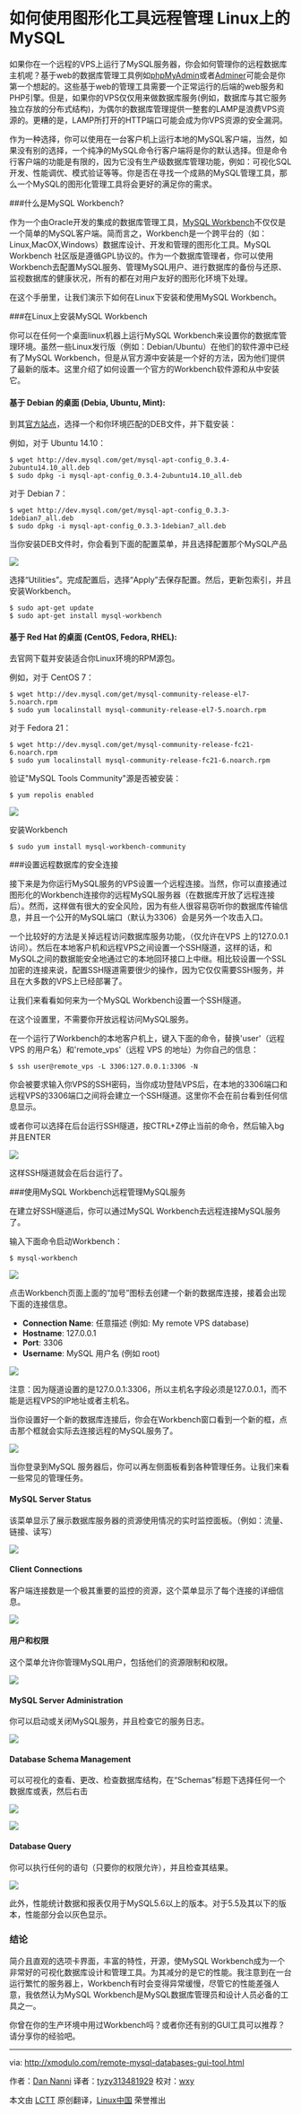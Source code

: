 如何使用图形化工具远程管理 Linux上的MySQL
================================================================================
如果你在一个远程的VPS上运行了MySQL服务器，你会如何管理你的远程数据库主机呢？基于web的数据库管理工具例如[phpMyAdmin][2]或者[Adminer][3]可能会是你第一个想起的。这些基于web的管理工具需要一个正常运行的后端的web服务和PHP引擎。但是，如果你的VPS仅仅用来做数据库服务(例如，数据库与其它服务独立存放的分布式结构)，为偶尔的数据库管理提供一整套的LAMP是浪费VPS资源的。更糟的是，LAMP所打开的HTTP端口可能会成为你VPS资源的安全漏洞。

作为一种选择，你可以使用在一台客户机上运行本地的MySQL客户端，当然，如果没有别的选择，一个纯净的MySQL命令行客户端将是你的默认选择。但是命令行客户端的功能是有限的，因为它没有生产级数据库管理功能，例如：可视化SQL开发、性能调优、模式验证等等。你是否在寻找一个成熟的MySQL管理工具，那么一个MySQL的图形化管理工具将会更好的满足你的需求。

###什么是MySQL Workbench? 

作为一个由Oracle开发的集成的数据库管理工具，[MySQL Workbench][4]不仅仅是一个简单的MySQL客户端。简而言之，Workbench是一个跨平台的（如：Linux,MacOX,Windows）数据库设计、开发和管理的图形化工具。MySQL Workbench 社区版是遵循GPL协议的。作为一个数据库管理者，你可以使用Workbench去配置MySQL服务、管理MySQL用户、进行数据库的备份与还原、监视数据库的健康状况，所有的都在对用户友好的图形化环境下处理。

在这个手册里，让我们演示下如何在Linux下安装和使用MySQL Workbench。

###在Linux上安装MySQL Workbench 

你可以在任何一个桌面linux机器上运行MySQL Workbench来设置你的数据库管理环境。虽然一些Linux发行版（例如：Debian/Ubuntu）在他们的软件源中已经有了MySQL Workbench，但是从官方源中安装是一个好的方法，因为他们提供了最新的版本。这里介绍了如何设置一个官方的Workbench软件源和从中安装它。

#### 基于 Debian 的桌面 (Debia, Ubuntu, Mint): ####

到其[官方站点][5]，选择一个和你环境匹配的DEB文件，并下载安装：

例如，对于 Ubuntu 14.10：

    $ wget http://dev.mysql.com/get/mysql-apt-config_0.3.4-2ubuntu14.10_all.deb
    $ sudo dpkg -i mysql-apt-config_0.3.4-2ubuntu14.10_all.deb

对于 Debian 7：

    $ wget http://dev.mysql.com/get/mysql-apt-config_0.3.3-1debian7_all.deb
    $ sudo dpkg -i mysql-apt-config_0.3.3-1debian7_all.deb

当你安装DEB文件时，你会看到下面的配置菜单，并且选择配置那个MySQL产品

![](https://farm8.staticflickr.com/7702/16928715218_b1fcbcdbf3_c.jpg)

选择“Utilities”。完成配置后，选择“Apply”去保存配置。然后，更新包索引，并且安装Workbench。

    $ sudo apt-get update
    $ sudo apt-get install mysql-workbench 

#### 基于 Red Hat 的桌面 (CentOS, Fedora, RHEL): ####

去官网下载并安装适合你Linux环境的RPM源包。

例如，对于 CentOS 7：

    $ wget http://dev.mysql.com/get/mysql-community-release-el7-5.noarch.rpm
    $ sudo yum localinstall mysql-community-release-el7-5.noarch.rpm

对于 Fedora 21：

    $ wget http://dev.mysql.com/get/mysql-community-release-fc21-6.noarch.rpm
    $ sudo yum localinstall mysql-community-release-fc21-6.noarch.rpm

验证"MySQL Tools Community"源是否被安装：

    $ yum repolis enabled 

![](https://farm9.staticflickr.com/8826/16494069254_15458ace52_c.jpg)

安装Workbench

    $ sudo yum install mysql-workbench-community 

###设置远程数据库的安全连接

接下来是为你运行MySQL服务的VPS设置一个远程连接。当然，你可以直接通过图形化的Workbench连接你的远程MySQL服务器（在数据库开放了远程连接后）。然而，这样做有很大的安全风险，因为有些人很容易窃听你的数据库传输信息，并且一个公开的MySQL端口（默认为3306）会是另外一个攻击入口。

一个比较好的方法是关掉远程访问数据库服务功能，（仅允许在VPS 上的127.0.0.1访问）。然后在本地客户机和远程VPS之间设置一个SSH隧道，这样的话，和MySQL之间的数据能安全地通过它的本地回环接口上中继。相比较设置一个SSL加密的连接来说，配置SSH隧道需要很少的操作，因为它仅仅需要SSH服务，并且在大多数的VPS上已经部署了。

让我们来看看如何来为一个MySQL Workbench设置一个SSH隧道。

在这个设置里，不需要你开放远程访问MySQL服务。

在一个运行了Workbench的本地客户机上，键入下面的命令，替换'user'（远程 VPS 的用户名）和'remote_vps'（远程 VPS 的地址）为你自己的信息：

    $ ssh user@remote_vps -L 3306:127.0.0.1:3306 -N

你会被要求输入你VPS的SSH密码，当你成功登陆VPS后，在本地的3306端口和远程VPS的3306端口之间将会建立一个SSH隧道。这里你不会在前台看到任何信息显示。

或者你可以选择在后台运行SSH隧道，按CTRL+Z停止当前的命令，然后输入bg并且ENTER

![](https://farm8.staticflickr.com/7714/16928715438_bf0db49b3b_c.jpg)

这样SSH隧道就会在后台运行了。

###使用MySQL Workbench远程管理MySQL服务

在建立好SSH隧道后，你可以通过MySQL Workbench去远程连接MySQL服务了。

输入下面命令启动Workbench：

    $ mysql-workbench 

![](https://farm9.staticflickr.com/8768/16494069294_0fce571ddb_c.jpg)

点击Workbench页面上面的“加号”图标去创建一个新的数据库连接，接着会出现下面的连接信息。

- **Connection Name**: 任意描述 (例如: My remote VPS database)
- **Hostname**: 127.0.0.1
- **Port**: 3306
- **Username**: MySQL 用户名 (例如 root) 

![](https://farm8.staticflickr.com/7727/16928715288_d9ac3bfc7a_c.jpg)

注意：因为隧道设置的是127.0.0.1:3306，所以主机名字段必须是127.0.0.1，而不能是远程VPS的IP地址或者主机名。

当你设置好一个新的数据库连接后，你会在Workbench窗口看到一个新的框，点击那个框就会实际去连接远程的MySQL服务了。

![](https://farm8.staticflickr.com/7650/17114969532_0252ffcd31_c.jpg)

当你登录到MySQL 服务器后，你可以再左侧面板看到各种管理任务。让我们来看一些常见的管理任务。

#### MySQL Server Status ####

该菜单显示了展示数据库服务器的资源使用情况的实时监控面板。（例如：流量、链接、读写）

![](https://farm8.staticflickr.com/7627/16494069414_9d838d4138_c.jpg)

#### Client Connections ####

客户端连接数是一个极其重要的监控的资源，这个菜单显示了每个连接的详细信息。

![](https://farm9.staticflickr.com/8747/16909119337_a8d89772dd_c.jpg)

#### 用户和权限 ####

这个菜单允许你管理MySQL用户，包括他们的资源限制和权限。

![](https://farm9.staticflickr.com/8765/16494069384_760fc17c8f_c.jpg)

#### MySQL Server Administration ####

你可以启动或关闭MySQL服务，并且检查它的服务日志。

![](https://farm8.staticflickr.com/7588/17114969592_54526dfb32_c.jpg)

#### Database Schema Management ####

可以可视化的查看、更改、检查数据库结构，在“Schemas”标题下选择任何一个数据库或表，然后右击

![](https://farm8.staticflickr.com/7665/16496363973_fd03a96198_c.jpg)

![](https://farm9.staticflickr.com/8744/16909119497_7c884617b8_c.jpg)

#### Database Query ####

你可以执行任何的语句（只要你的权限允许），并且检查其结果。

![](https://farm8.staticflickr.com/7716/17114969692_c0f02bb277_c.jpg)

此外，性能统计数据和报表仅用于MySQL5.6以上的版本。对于5.5及其以下的版本，性能部分会以灰色显示。

### 结论 ###

简介且直观的选项卡界面，丰富的特性，开源，使MySQL Workbench成为一个非常好的可视化数据库设计和管理工具。为其减分的是它的性能。我注意到在一台运行繁忙的服务器上，Workbench有时会变得异常缓慢，尽管它的性能差强人意，我依然认为MySQL Workbench是MySQL数据库管理员和设计人员必备的工具之一。

你曾在你的生产环境中用过Workbench吗？或者你还有别的GUI工具可以推荐？请分享你的经验吧。

--------------------------------------------------------------------------------

via: http://xmodulo.com/remote-mysql-databases-gui-tool.html

作者：[Dan Nanni][a]
译者：[tyzy313481929](https://github.com/tyzy313481929)
校对：[wxy](https://github.com/wxy)

本文由 [LCTT](https://github.com/LCTT/TranslateProject) 原创翻译，[Linux中国](http://linux.cn/) 荣誉推出

[a]:http://xmodulo.com/author/nanni
[1]:http://xmodulo.com/go/digitalocean
[2]:http://ask.xmodulo.com/install-phpmyadmin-centos.html
[3]:http://xmodulo.com/set-web-based-database-management-system-adminer.html
[4]:http://mysqlworkbench.org/
[5]:http://dev.mysql.com/downloads/repo/apt/
[6]:http://dev.mysql.com/downloads/repo/yum/
[7]:http://xmodulo.com/how-to-allow-remote-access-to-mysql.html
